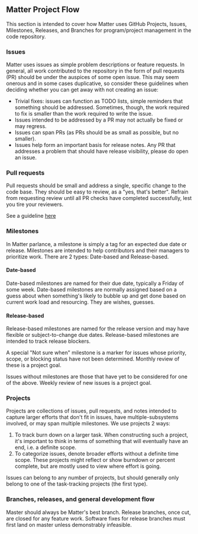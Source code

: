 ## Matter Project Flow

This section is intended to cover how Matter uses GitHub Projects, Issues,
Milestones, Releases, and Branches for program/project management in the code
repository.

### Issues

Matter uses issues as simple problem descriptions or feature requests. In
general, all work contributed to the repository in the form of pull requests
(PR) should be under the auspices of some open issue. This may seem onerous and
in some cases duplicative, so consider these guidelines when deciding whether
you can get away with not creating an issue:

- Trivial fixes: issues can function as TODO lists, simple reminders that
    something should be addressed. Sometimes, though, the work required to fix
    is smaller than the work required to write the issue.
- Issues intended to be addressed by a PR may not actually be fixed or may
    regress.
- Issues can span PRs (as PRs should be as small as possible, but no smaller).
- Issues help form an important basis for release notes. Any PR that addresses
    a problem that should have release visibility, please do open an issue.

### Pull requests

Pull requests should be small and address a single, specific change to the code
base. They should be easy to review, as a "yes, that's better". Refrain from
requesting review until all PR checks have completed successfully, lest you tire
your reviewers.

See a guideline [here](./pull_request_guidelines.md)

### Milestones

In Matter parlance, a milestone is simply a tag for an expected due date or
release. Milestones are intended to help contributors and their managers to
prioritize work. There are 2 types: Date-based and Release-based.

#### Date-based

Date-based milestones are named for their due date, typically a Friday of some
week. Date-based milestones are normally assigned based on a guess about when
something's likely to bubble up and get done based on current work load and
resourcing. They are wishes, guesses.

#### Release-based

Release-based milestones are named for the release version and may have flexible
or subject-to-change due dates. Release-based milestones are intended to track
release blockers.

A special "Not sure when" milestone is a marker for issues whose priority,
scope, or blocking status have not been determined. Monthly review of these is a
project goal.

Issues without milestones are those that have yet to be considered for one of
the above. Weekly review of new issues is a project goal.

### Projects

Projects are collections of issues, pull requests, and notes intended to capture
larger efforts that don't fit in issues, have multiple-subsystems involved, or
may span multiple milestones. We use projects 2 ways:

1. To track burn down on a larger task. When constructing such a project, it's
   important to think in terms of something that will eventually have an end,
   i.e. a definite scope.
2. To categorize issues, denote broader efforts without a definite time scope.
   These projects might reflect or show burndown or percent complete, but are
   mostly used to view where effort is going.

Issues can belong to any number of projects, but should generally only belong to
one of the task-tracking projects (the first type).

### Branches, releases, and general development flow

Master should always be Matter's best branch. Release branches, once cut, are
closed for any feature work. Software fixes for release branches must first land
on master unless demonstrably infeasible.
